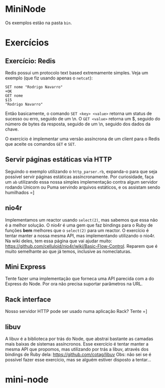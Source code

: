 # MiniNode

Os exemplos estão na pasta `bin`.

# Exercícios

## Exercício: Redis
Redis possui um protocolo text based extremamente simples. Veja um exemplo (que fiz usando apenas o `netcat`):

```
SET nome "Rodrigo Navarro"
+OK
GET nome
$15
"Rodrigo Navarro"
```

Então basicamente, o comando `SET <key> <value>` retorna um status de sucesso ou erro, seguido de um \n.
O `GET <value>` retorna um $, seguido do número de bytes da resposta, seguido de um \n, seguido dos dados da chave.

O exercício é implementar uma versão assíncrona de um client para o Redis que aceite os comandos `GET` e `SET`.

## Servir páginas estáticas via HTTP
Seguindo o exemplo utilizando o `http_parser.rb`, expanda-o para que seja possível servir páginas estáticas assíncronamente. 
Por curiosidade, faça um `ab` utilizando essa nossa simples implementação contra algum servidor rodando Unicorn ou Puma servindo arquivos estáticos, e os assistam sendo humilhados =]

## nio4r
Implementamos um reactor usando `select(2)`, mas sabemos que essa não é a melhor solução. O nio4r é uma gem que faz bindings para o Ruby de funções **bem** melhores que o `select(2)` para um reactor.
O exercício é tentar manter a nossa mesma API, mas implementando utilizando o nio4r. Na wiki deles, tem essa página que vai ajudar muito: https://github.com/celluloid/nio4r/wiki/Basic-Flow-Control. Reparem que é muito semelhante ao que já temos, inclusive as nomeclaturas.

## Mini Express
Tente fazer uma implementação que forneca uma API parecida com a do Express do Node. Por ora não precisa suportar parâmetros na URL.

## Rack interface
Nosso servidor HTTP pode ser usado numa aplicação Rack? Tente =]

## libuv
A libuv é a biblioteca por trás do Node, que abstrai bastante as camadas mais baixas de sistemas assíncronos.
Esse exercício é tentar manter a mesma API que propomos, mas utilizando por trás a libuv, através dos bindings de Ruby dela: https://github.com/cotag/libuv
Obs: não sei se é possível fazer esse exercício, mas se alguém estiver disposto a tentar...
# mini-node
